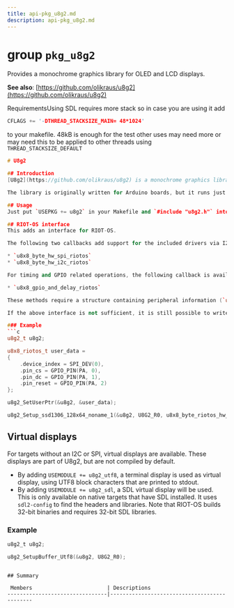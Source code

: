 ```yaml
---
title: api-pkg_u8g2.md
description: api-pkg_u8g2.md
---
```

# group `pkg_u8g2` 

Provides a monochrome graphics library for OLED and LCD displays.

**See also**: [https://github.com/olikraus/u8g2](https://github.com/olikraus/u8g2)

RequirementsUsing SDL requires more stack so in case you are using it add

```cpp
CFLAGS += '-DTHREAD_STACKSIZE_MAIN= 48*1024'
```

to your makefile. 48kB is enough for the test other uses may need more or may need this to be applied to other threads using `THREAD_STACKSIZE_DEFAULT`

```cpp
# U8g2

## Introduction
[U8g2](https://github.com/olikraus/u8g2) is a monochrome graphics library for LCDs and OLEDs. It contains both drivers and high-level drawing routines.

The library is originally written for Arduino boards, but it runs just fine on other platforms, as long as the right drivers are available.

## Usage
Just put `USEPKG += u8g2` in your Makefile and `#include "u8g2.h"` into your code. Refer to the [U8g2 wiki](https://github.com/olikraus/u8g2/wiki) for more information on the API.

## RIOT-OS interface
This adds an interface for RIOT-OS.

The following two callbacks add support for the included drivers via I2C and SPI peripherals:

* `u8x8_byte_hw_spi_riotos`
* `u8x8_byte_hw_i2c_riotos`

For timing and GPIO related operations, the following callback is available.

* `u8x8_gpio_and_delay_riotos`

These methods require a structure containing peripheral information (`u8x8_riotos_t`), that is set using the `u8g2_SetUserPtr` function. This structure contains the peripheral and pin mapping.

If the above interface is not sufficient, it is still possible to write a dedicated interface by (re-)implementing the methods above. Refer to the [U8g2 wiki](https://github.com/olikraus/u8g2/wiki) for more information.

### Example
```c
u8g2_t u8g2;

u8x8_riotos_t user_data =
{
    .device_index = SPI_DEV(0),
    .pin_cs = GPIO_PIN(PA, 0),
    .pin_dc = GPIO_PIN(PA, 1),
    .pin_reset = GPIO_PIN(PA, 2)
};

u8g2_SetUserPtr(&u8g2, &user_data);

u8g2_Setup_ssd1306_128x64_noname_1(&u8g2, U8G2_R0, u8x8_byte_riotos_hw_spi, u8x8_gpio_and_delay_riotos);
```

## Virtual displays
For targets without an I2C or SPI, virtual displays are available. These displays are part of U8g2, but are not compiled by default.

* By adding `USEMODULE += u8g2_utf8`, a terminal display is used as virtual display, using UTF8 block characters that are printed to stdout.
* By adding `USEMODULE += u8g2_sdl`, a SDL virtual display will be used. This is only available on native targets that have SDL installed. It uses `sdl2-config` to find the headers and libraries. Note that RIOT-OS builds 32-bit binaries and requires 32-bit SDL libraries.

### Example
```c
u8g2_t u8g2;

u8g2_SetupBuffer_Utf8(&u8g2, U8G2_R0);
```
```

## Summary

 Members                        | Descriptions                                
--------------------------------|---------------------------------------------

